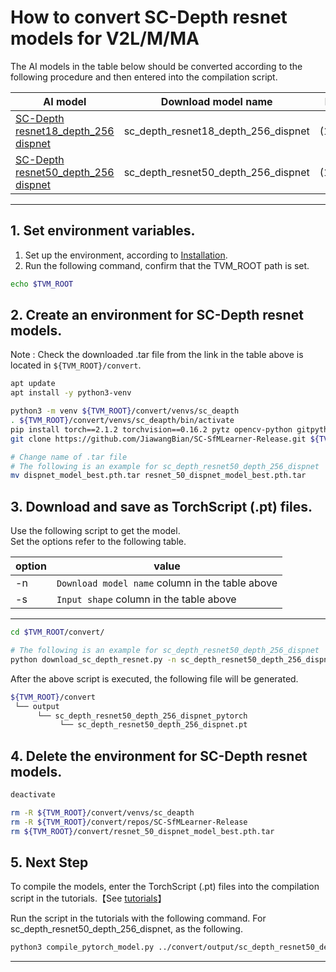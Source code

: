 # How to convert SC-Depth resnet models for V2L/M/MA
<!-- Below is a list of AI models supported by this manual. -->
The AI models in the table below should be converted according to the following procedure and then entered into the compilation script.

| AI model                                                                                                                                     | Download model name             |Input shape    | Task              |
|----------------------------------------------------------------------------------------------------------------------------------------------|---------------------------------|---------------|-------------------|
| [SC-Depth resnet18_depth_256 dispnet](https://onedrive.live.com/?authkey=%21AP8Z6Tl8RC8waZo&cid=36712431A95E7A25&id=36712431A95E7A25%212457&parId=36712431A95E7A25%212455&o=OneUp)                                                           |sc_depth_resnet18_depth_256_dispnet                        |(1,3,832,256)      | Depth Estimation|
| [SC-Depth resnet50_depth_256 dispnet](https://onedrive.live.com/?authkey=%21AP8Z6Tl8RC8waZo&cid=36712431A95E7A25&id=36712431A95E7A25%212460&parId=36712431A95E7A25%212454&o=OneUp)                                                           |sc_depth_resnet50_depth_256_dispnet                      |(1,3,416,128)     | Depth Estimation|
---

## 1. Set environment variables.

1. Set up the environment, according to [Installation](../../../setup/README.md).  
2. Run the following command, confirm that the TVM_ROOT path is set.

```sh
echo $TVM_ROOT
```

## 2. Create an environment for SC-Depth resnet models.

Note : Check the downloaded .tar file from the link in the table above is located in `${TVM_ROOT}/convert`.

```sh
apt update
apt install -y python3-venv 

python3 -m venv ${TVM_ROOT}/convert/venvs/sc_deapth
. ${TVM_ROOT}/convert/venvs/sc_deapth/bin/activate 
pip install torch==2.1.2 torchvision==0.16.2 pytz opencv-python gitpython pandas requests pyyaml tqdm matplotlib seaborn ipython smplx numpy==1.23.5
git clone https://github.com/JiawangBian/SC-SfMLearner-Release.git ${TVM_ROOT}/convert/repos/SC-SfMLearner-Release

# Change name of .tar file
# The following is an example for sc_depth_resnet50_depth_256_dispnet
mv dispnet_model_best.pth.tar resnet_50_dispnet_model_best.pth.tar
```

## 3. Download and save as TorchScript (.pt) files.

Use the following script to get the model. \
Set the options refer to the following table.

|option |value                                          |
|-------|-----------------------------------------------|
|-n     |`Download model name` column in the table above|
|-s     |`Input shape` column in the table above        |
---

```sh
cd $TVM_ROOT/convert/

# The following is an example for sc_depth_resnet50_depth_256_dispnet
python download_sc_depth_resnet.py -n sc_depth_resnet50_depth_256_dispnet -s 1,3,416,128
```

After the above script is executed, the following file will be generated.

```sh
${TVM_ROOT}/convert
 └── output
      └── sc_depth_resnet50_depth_256_dispnet_pytorch
           └── sc_depth_resnet50_depth_256_dispnet.pt
```

## 4. Delete the environment for SC-Depth resnet models.

```sh
deactivate

rm -R ${TVM_ROOT}/convert/venvs/sc_deapth
rm -R ${TVM_ROOT}/convert/repos/SC-SfMLearner-Release
rm ${TVM_ROOT}/convert/resnet_50_dispnet_model_best.pth.tar
```

## 5. Next Step

To compile the models, enter the TorchScript (.pt) files into the compilation script in the tutorials.【See [tutorials](../../../tutorials/)】

Run the script in the tutorials with the following command. For sc_depth_resnet50_depth_256_dispnet, as the following.

```sh
python3 compile_pytorch_model.py ../convert/output/sc_depth_resnet50_depth_256_dispnet_pytorch/sc_depth_resnet50_depth_256_dispnet.pt -o sc_depth_resnet50_depth_256_dispnet_torch -s 1,3,416,128
```

----
